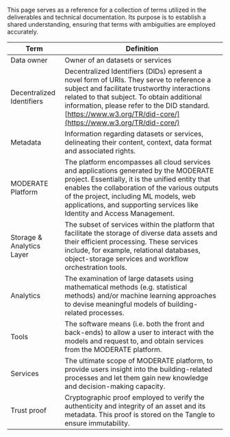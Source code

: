 This page serves as a reference for a collection of terms utilized in the deliverables and technical documentation. Its purpose is to establish a shared understanding, ensuring that terms with ambiguities are employed accurately.

| Term                      | Definition                                                                                                                                                                                                                                                                                                      |
| ------------------------- | --------------------------------------------------------------------------------------------------------------------------------------------------------------------------------------------------------------------------------------------------------------------------------------------------------------- |
| Data owner                | Owner of an datasets or services                                                                                                                                                                                                                                                                                |
| Decentralized Identifiers | Decentralized Identifiers (DIDs) epresent a novel form of URIs. They serve to reference a subject and facilitate trustworthy interactions related to that subject. To obtain additional information, please refer to the DID standard. [https://www.w3.org/TR/did-core/](https://www.w3.org/TR/did-core/)       |
| Metadata                  | Information regarding datasets or services, delineating their content, context, data format and associated rights.                                                                                                                                                                                              |
| MODERATE Platform         | The platform encompasses all cloud services and applications generated by the MODERATE project. Essentially, it is the unified entity that enables the collaboration of the various outputs of the project, including ML models, web applications, and supporting services like Identity and Access Management. |
| Storage & Analytics Layer | The subset of services within the platform that facilitate the storage of diverse data assets and their efficient processing. These services include, for example, relational databases, object-storage services and workflow orchestration tools.                                                              |
| Analytics                 | The examination of large datasets using mathematical methods (e.g. statistical methods) and/or machine learning approaches to devise meaningful models of building-related processes.                                                                                                                           |
| Tools                     | The software means (i.e. both the front and back-ends) to allow a user to interact with the models and request to, and obtain services from the MODERATE platform.                                                                                                                                              |
| Services                  | The ultimate scope of MODERATE platform, to provide users insight into the building-related processes and let them gain new knowledge and decision-making capacity.                                                                                                                                             |
| Trust proof               | Cryptographic proof employed to verify the authenticity and integrity of an asset and its metadata. This proof is stored on the Tangle to ensure immutability.                                                                                                                                                  |

